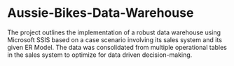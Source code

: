 # Aussie-Bikes-Data-Warehouse
The project outlines the implementation of a robust data warehouse using Microsoft SSIS based on a case scenario involving its sales system and its given ER Model. The data was consolidated from multiple operational tables in the sales system to optimize for data driven decision-making.
